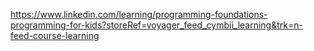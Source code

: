 https://www.linkedin.com/learning/programming-foundations-programming-for-kids?storeRef=voyager_feed_cymbii_learning&trk=n-feed-course-learning

